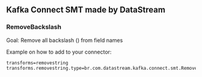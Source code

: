 ## Kafka Connect SMT made by DataStream

### RemoveBackslash
Goal: Remove all backslash (\) from field names

Example on how to add to your connector:
```
transforms=removestring
transforms.removestring.type=br.com.datastream.kafka.connect.smt.RemoveStringFieldName$Value
```